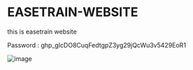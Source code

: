 # EASETRAIN-WEBSITE
this is easetrain website

Password : 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

![image](https://github.com/Hazrulidham28/EASETRAIN-WEBSITE/assets/96154175/22cfd4db-ca4a-43aa-a5cf-3a58cc85a31c)
